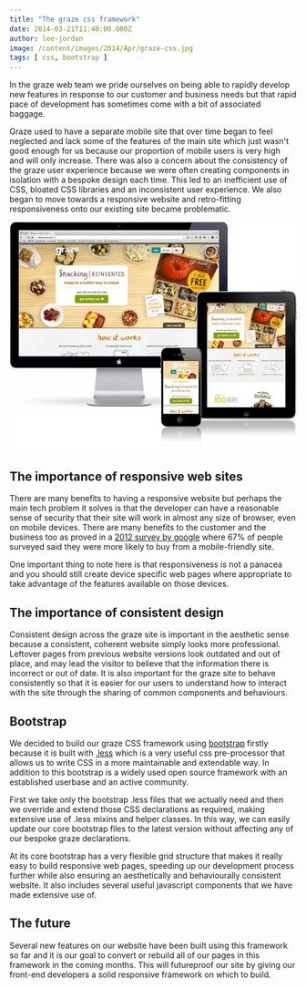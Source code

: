 ```yaml
---
title: "The graze css framework"
date: 2014-03-21T11:40:00.000Z
author: lee-jordan
image: /content/images/2014/Apr/graze-css.jpg
tags: [ css, bootstrap ]
---
```


In the graze web team we pride ourselves on being able to rapidly develop new features in response to our customer and business needs but that rapid pace of development has sometimes come with a bit of associated baggage.

Graze used to have a separate mobile site that over time began to feel neglected and lack some of the features of the main site which just wasn't good enough for us because our proportion of mobile users is very high and will only increase. There was also a concern about the consistency of the graze user experience because we were often creating components in isolation with a bespoke design each time. This led to an inefficient use of CSS, bloated CSS libraries and an inconsistent user experience. We also began to move towards a responsive website and retro-fitting responsiveness onto our existing site became problematic.

![example of a page built in the graze css framework](/content/images/2014/Apr/graze-css.jpg)

## The importance of responsive web sites

There are many benefits to having a responsive website but perhaps the main tech problem it solves is that the developer can have a reasonable sense of security that their site will work in almost any size of browser, even on mobile devices. There are many benefits to the customer and the business too as proved in a [2012 survey by google](http://googlemobileads.blogspot.co.uk/2012/09/mobile-friendly-sites-turn-visitors.html) where 67% of people surveyed said they were more likely to buy from a mobile-friendly site.

One important thing to note here is that responsiveness is not a panacea and you should still create device specific web pages where appropriate to take advantage of the features available on those devices.

## The importance of consistent design

Consistent design across the graze site is important in the aesthetic sense because a consistent, coherent website simply looks more professional. Leftover pages from previous website versions look outdated and out of place, and may lead the visitor to believe that the information there is incorrect or out of date. It is also important for the graze site to behave consistently so that it is easier for our users to understand how to interact with the site through the sharing of common components and behaviours.

## Bootstrap

We decided to build our graze CSS framework using [bootstrap](http://getbootstrap.com/) firstly because it is built with [.less](http://lesscss.org/) which is a very useful css pre-processor that allows us to write CSS in a more maintainable and extendable way. In addition to this bootstrap is a widely used open source framework with an established userbase and an active community.

First we take only the bootstrap .less files that we actually need and then we override and extend those CSS declarations as required, making extensive use of .less mixins and helper classes. In this way, we can easily update our core bootstrap files to the latest version without affecting any of our bespoke graze declarations.

At its core bootstrap has a very flexible grid structure that makes it really easy to build responsive web pages, speeding up our development process further while also ensuring an aesthetically and behaviourally consistent website. It also includes several useful javascript components that we have made extensive use of.

## The future

Several new features on our website have been built using this framework so far and it is our goal to convert or rebuild all of our pages in this framework in the coming months. This will futureproof our site by giving our front-end developers a solid responsive framework on which to build.

